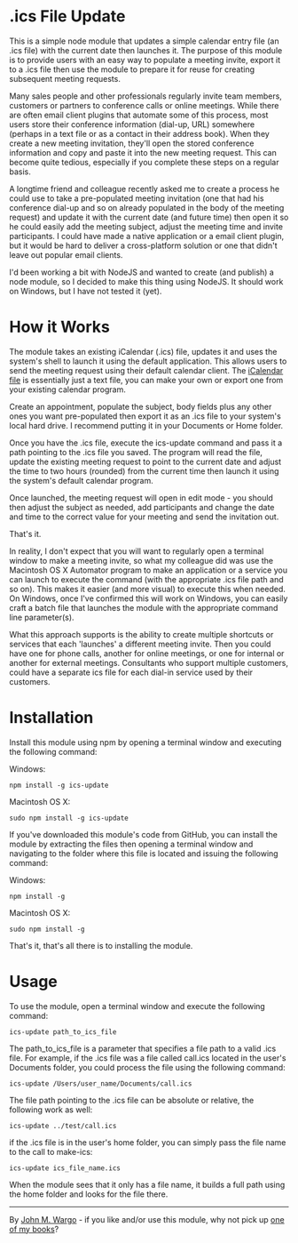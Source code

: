 .ics File Update
====================

This is a simple node module that updates a simple calendar entry file (an .ics file) with the current date then launches it. The purpose of this module is to provide users with an easy way to populate a meeting invite, export it to a .ics file then use the module to prepare it for reuse for creating subsequent meeting requests.

Many sales people and other professionals regularly invite team members, customers or partners to conference calls or online meetings. While there are often email client plugins that automate some of this process, most users store their conference information (dial-up, URL) somewhere (perhaps in a text file or as a contact in their address book). When they create a new meeting invitation, they'll open the stored conference information and copy and paste it into the new meeting request. This can become quite tedious, especially if you complete these steps on a regular basis.

A longtime friend and colleague recently asked me to create a process he could use to take a pre-populated meeting invitation (one that had his conference dial-up and so on already populated in the body of the meeting request) and update it with the current date (and future time) then open it so he could easily add the meeting subject, adjust the meeting time and invite participants. I could have made a native application or a email client plugin, but it would be hard to deliver a cross-platform solution or one that didn't leave out popular email clients. 

I'd been working a bit with NodeJS and wanted to create (and publish) a node module, so I decided to make this thing using NodeJS. It should work on Windows, but I have not tested it (yet).

How it Works
====================
The module takes an existing iCalendar (.ics) file, updates it and uses the system's shell to launch it using the default application. This allows users to send the meeting request using their default calendar client. The [iCalendar file](http://en.wikipedia.org/wiki/ICalendar) is essentially just a text file, you can make your own or export one from your existing calendar program. 

Create an appointment, populate the subject, body fields plus any other ones you want pre-populated then export it as an .ics file to your system's local hard drive. I recommend putting it in your Documents or Home folder.

Once you have the .ics file, execute the ics-update command and pass it a path pointing to the .ics file you saved. The program will read the file, update the existing meeting request to point to the current date and adjust the time to two hours (rounded) from the current time then launch it using the system's default calendar program.

Once launched, the meeting request will open in edit mode - you should then adjust the subject as needed, add participants and change the date and time to the correct value for your meeting and send the invitation out. 

That's it.

In reality, I don't expect that you will want to regularly open a terminal window to make a meeting invite, so what my colleague did was use the Macintosh OS X Automator program to make an application or a service you can launch to execute the command (with the appropriate .ics file path and so on). This makes it easier (and more visual) to execute this when needed. On Windows, once I've confirmed this will work on Windows, you can easily craft a batch file that launches the module with the appropriate command line parameter(s).

What this approach supports is the ability to create multiple shortcuts or services that each 'launches' a different meeting invite. Then you could have one for phone calls, another for online meetings, or one for internal or another for external meetings. Consultants who support multiple customers, could have a separate ics file for each dial-in service used by their customers.


Installation
====================
Install this module using npm by opening a terminal window and executing the following command:

Windows:

	npm install -g ics-update

Macintosh OS X:

	sudo npm install -g ics-update

If you've downloaded this module's code from GitHub, you can install the module by extracting the files then opening a terminal window and navigating to the folder where this file is located and issuing the following command:

Windows:

	npm install -g

Macintosh OS X:

	sudo npm install -g

That's it, that's all there is to installing the module.

Usage
====================
To use the module, open a terminal window and execute the following command:

    ics-update path_to_ics_file

The path_to_ics_file is a parameter that specifies a file path to a valid .ics file. For example, if the .ics file was a file called call.ics located in the user's Documents folder, you could process the file using the following command:

    ics-update /Users/user_name/Documents/call.ics
    
The file path pointing to the .ics file can be absolute or relative, the following work as well:

    ics-update ../test/call.ics
    
if the .ics file is in the user's home folder, you can simply pass the file name to the call to make-ics:

    ics-update ics_file_name.ics

When the module sees that it only has a file name, it builds a full path using the home folder and looks for the file there.

***
By [John M. Wargo](http://www.johnwargo.com) - if you like and/or use this module, why not pick up [one of my books](http://www.johnwargobooks.com)?